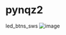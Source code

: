 # pynqz2
led_btns_sws
![image](https://user-images.githubusercontent.com/110223223/182343023-5f3a2ed2-03c7-4c8c-8e20-8a35f9542a94.png)
